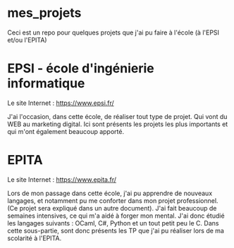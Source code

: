 # mes_projets
Ceci est un repo pour quelques projets que j'ai pu faire à l'école (à l'EPSI et/ou l'EPITA)

# EPSI - école d'ingénierie informatique
Le site Internet : https://www.epsi.fr/

J'ai l'occasion, dans cette école, de réaliser tout type de projet. Qui vont du WEB au marketing digital. Ici sont présents les projets les plus importants et qui m'ont également beaucoup apporté.

# EPITA
Le site Internet : https://www.epita.fr/

Lors de mon passage dans cette école, j'ai pu apprendre de nouveaux langages, et notamment pu me conforter dans mon projet professionnel. (Ce projet sera expliqué dans un autre document). J'ai fait beaucoup de semaines intensives, ce qui m'a aidé à forger mon mental. J'ai donc étudié les langages suivants : OCaml, C#, Python et un tout petit peu le C.
Dans cette sous-partie, sont donc présents les TP que j'ai pu réaliser lors de ma scolarité à l'EPITA.  
